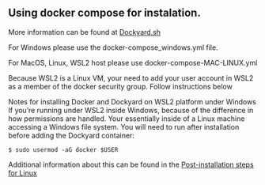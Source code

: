 ## Using docker compose for instalation.
More information can be found at [Dockyard.sh](https://dockyard.sh/docs/Installation/Install)

For Windows please use the docker-compose_windows.yml file. 

For MacOS, Linux, WSL2 host please use docker-compose-MAC-LINUX.yml

Because WSL2 is a Linux VM, your need to add your user account in WSL2 as a member of the docker security group. 
Follow instructions below

Notes for installing Docker and Dockyard on WSL2 platform under Windows
If you’re running under WSL2 inside Windows, because of the difference in how permissions are handled. Your essentially inside of a Linux machine accessing a Windows file system. You will need to run after installation before adding the Dockyard container:
```
$ sudo usermod -aG docker $USER
```
Additional information about this can be found in the [Post-installation steps for Linux](https://docs.docker.com/engine/install/linux-postinstall/)